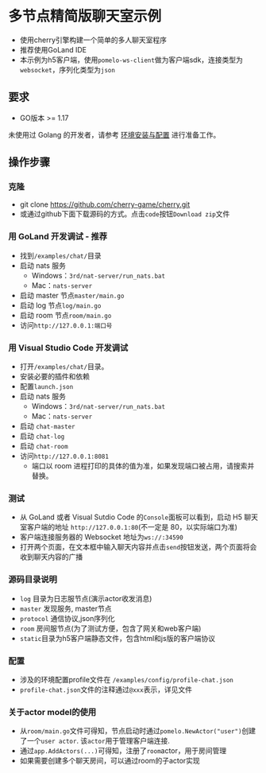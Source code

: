 # 多节点精简版聊天室示例

- 使用cherry引擎构建一个简单的多人聊天室程序
- 推荐使用GoLand IDE
- 本示例为h5客户端，使用`pomelo-ws-client`做为客户端sdk，连接类型为`websocket`，序列化类型为`json`

## 要求

- GO版本 >= 1.17

未使用过 Golang 的开发者，请参考 [环境安装与配置](../../_docs/env-setup.md) 进行准备工作。

## 操作步骤

### 克隆

- git clone https://github.com/cherry-game/cherry.git
- 或通过github下面下载源码的方式。点击`code`按钮`Download zip`文件

### 用 GoLand 开发调试 - 推荐

- 找到`/examples/chat/`目录
- 启动 nats 服务
  - Windows：`3rd/nat-server/run_nats.bat`
  - Mac：`nats-server`
- 启动 master 节点`master/main.go`
- 启动 log 节点`log/main.go`
- 启动 room 节点`room/main.go`
- 访问`http://127.0.0.1:端口号`

### 用 Visual Studio Code 开发调试

- 打开`/examples/chat/`目录。
- 安装必要的插件和依赖
- 配置`launch.json`
- 启动 nats 服务
  - Windows：`3rd/nat-server/run_nats.bat`
  - Mac：`nats-server`
- 启动 `chat-master`
- 启动 `chat-log`
- 启动 `chat-room`
- 访问`http://127.0.0.1:8081`  
  - 端口以 room 进程打印的具体的值为准，如果发现端口被占用，请搜索并替换。

### 测试

- 从 GoLand 或者 Visual Sutdio Code 的`Console`面板可以看到，启动 H5 聊天室客户端的地址 `http://127.0.0.1:80`(不一定是 80，以实际端口为准)
- 客户端连接服务器的 Websocket 地址为`ws://:34590`
- 打开两个页面，在文本框中输入聊天内容并点击`send`按钮发送，两个页面将会收到聊天内容的广播

### 源码目录说明

- `log` 目录为日志服节点(演示actor收发消息)
- `master` 发现服务, master节点
- `protocol` 通信协议,json序列化
- `room` 房间服节点(为了测试方便，包含了网关和web客户端)
- `static`目录为h5客户端静态文件，包含html和js版的客户端协议

### 配置

- 涉及的环境配置profile文件在 `/examples/config/profile-chat.json`
- `profile-chat.json`文件的注释通过`@xxx`表示，详见文件

### 关于actor model的使用

- 从`room/main.go`文件可得知，节点启动时通过`pomelo.NewActor("user")`创建了一个`user actor`. 该`actor`用于管理客户端连接.
- 通过`app.AddActors(...)`可得知，注册了`room`actor，用于房间管理
- 如果需要创建多个聊天房间，可以通过room的子actor实现